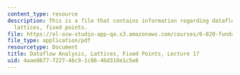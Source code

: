 ```yaml
---
content_type: resource
description: This is a file that contains information regarding dataflow analysis,
  lattices, fixed points.
file: https://ol-ocw-studio-app-qa.s3.amazonaws.com/courses/6-820-fundamentals-of-program-analysis-fall-2015/4aae8677722746c91c8646d318e1c5e8_MIT6_820F15_L17.pdf
file_type: application/pdf
resourcetype: Document
title: Dataflow Analysis, Lattices, Fixed Points, Lecture 17
uid: 4aae8677-7227-46c9-1c86-46d318e1c5e8
---
```

